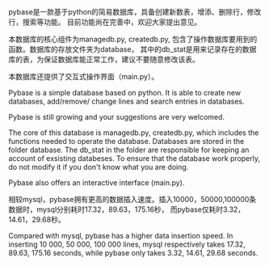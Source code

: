 pybase是一款基于python的简易数据库，具备创建新数表，增添、删除行，修改行，搜索等功能。
目前功能尚在完善中，欢迎大家提出意见。

本数据库的核心组件为managedb.py, createdb.py, 包含了操作数据库要用到的函数。数据库的存放文件夹为database，
其中的db_stat是用来记录存在的数据库的表，为保证数据库能正常工作，建议不要随意修改该表。

本数据库还提供了交互式操作界面（main.py）。

Pybase is a simple database based on python. It is able to create new databases, add/remove/
change lines and search entries in databases.

Pybase is still growing and your suggestions are very welcomed.

The core of this database is managedb.py, createdb.py, which includes the functions needed to
operate the database. Databases are stored in the folder database. The db_stat in the folder
are responsible for keeping an account of exsisting databeses. To ensure that the database work
properly, do not modify it if you don't know what you are doing.

Pybase also offers an interactive interface (main.py).

相较mysql，pybase拥有更高的数据插入速度。插入10000，50000,100000条数据时，mysql分别耗时17.32，89.63，175.16秒，
而pybase仅耗时3.32，14.61，29.68秒。

Compared with mysql, pybase has a higher data insertion speed. In inserting 10 000, 50 000, 100 000 lines, 
mysql respectively takes 17.32, 89.63, 175.16 seconds, while pybase only takes 3.32, 14.61, 29.68 seconds.
